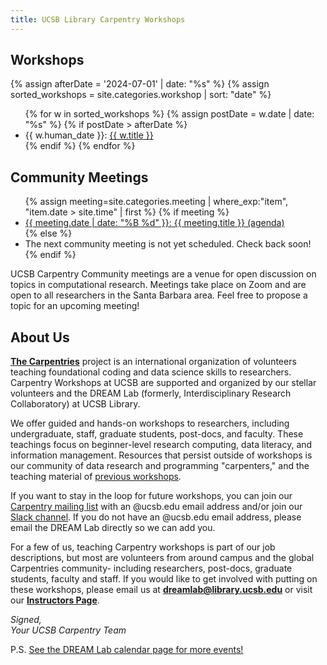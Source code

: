 ```yaml
---
title: UCSB Library Carpentry Workshops
---
```



<h2>Workshops</h2>

<!-- show workshops after 2024-03-01 -->
{% assign afterDate = '2024-07-01' | date: "%s" %}
{% assign sorted_workshops = site.categories.workshop | sort: "date" %}

<ul>
{% for w in sorted_workshops %}
  {% assign postDate = w.date | date: "%s" %}
  {% if postDate > afterDate %}
    <li>{{ w.human_date }}: <a href="{{ w.url }}">{{ w.title }}</a></li>
  {% endif %}
{% endfor %}
</ul>

## Community Meetings

<ul>
{% assign meeting=site.categories.meeting |  where_exp:"item", "item.date > site.time" | first %}
{% if meeting %}
    <li> <a href="{{meeting.url}}"> {{  meeting.date | date: "%B %d" }}: {{ meeting.title }} (agenda) </a></li>
{% else %}
    <li> The next community meeting is not yet scheduled. Check back soon! </li>
{% endif %}
</ul>


UCSB Carpentry Community meetings are a venue for open discussion on topics in computational research. Meetings take place on Zoom and are open to all researchers in the Santa Barbara area. Feel free to propose a topic for an upcoming meeting!

## About Us
**[The Carpentries](https://carpentries.org/)** project is an international organization of volunteers teaching foundational coding and data science skills to researchers. 
Carpentry Workshops at UCSB are supported and organized by our stellar volunteers and the DREAM Lab (formerly, Interdisciplinary Research Collaboratory) at UCSB Library.

We offer guided and hands-on workshops to researchers, including undergraduate, staff, graduate students, post-docs, and faculty. 
These teachings focus on beginner-level research computing, data literacy, and information management. 
Resources that persist outside of workshops is our community of data research and programming "carpenters," and the teaching material of [previous workshops](https://ucsbcarpentry.github.io/past-workshops).

If you want to stay in the loop for future workshops, you can join our [Carpentry mailing list](https://groups.google.com/u/1/a/library.ucsb.edu/g/carpentry/about) with an @ucsb.edu email address and/or join our [Slack channel](https://join.slack.com/t/ucsbcarpentry/shared_invite/zt-2kio5k9cx-Ro67PPzRDGOfeS3kMIuBAA). 
If you do not have an @ucsb.edu email address, please email the DREAM Lab directly so we can add you.

For a few of us, teaching Carpentry workshops is part of our job descriptions, but most are volunteers from around campus and the global Carpentries community- including researchers, post-docs, graduate students, faculty and staff. 
If you would like to get involved with putting on these workshops, please email us at **dreamlab@library.ucsb.edu** or visit our **[Instructors Page](https://ucsbcarpentry.github.io/community/instructors)**.

*Signed,*
<br>
*Your UCSB Carpentry Team*

P.S. [See the DREAM Lab calendar page for more events!](https://www.library.ucsb.edu/events-exhibitions?location=All&series=1218)

